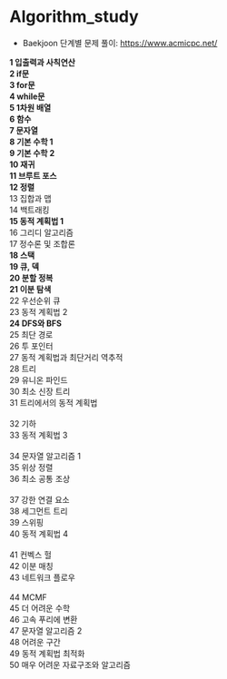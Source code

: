 # Algorithm_study
* Baekjoon 단계별 문제 풀이: https://www.acmicpc.net/

**1	입출력과 사칙연산 <br>**
**2	if문<br>**
**3	for문 <br>**
**4	while문 <br>**
**5	1차원 배열 <br>**
**6	함수 <br>**
**7	문자열	<br>**
**8	기본 수학 1	<br>**
**9	기본 수학 2	<br>**
**10	재귀<br>**
**11	브루트 포스 <br>**
**12	정렬 <br>**
13	집합과 맵	 <br>
14	백트래킹	<br>
**15	동적 계획법 1	<br>**
16	그리디 알고리즘 <br>
17	정수론 및 조합론	 <br>
**18	스택 <br>**
**19	큐, 덱 <br>**
**20	분할 정복	 <br>**
**21	이분 탐색	 <br>**
22	우선순위 큐	 <br>
23	동적 계획법 2	 <br>
**24	DFS와 BFS	 <br>**
25	최단 경로	 <br>
26	투 포인터	 <br>
27	동적 계획법과 최단거리 역추적	 <br>
28	트리	 <br>
29	유니온 파인드	 <br>
30	최소 신장 트리	 <br>
31	트리에서의 동적 계획법 <br>	
32	기하	 <br>
33	동적 계획법 3 <br>	
34	문자열 알고리즘 1 <br>
35	위상 정렬 <br>
36	최소 공통 조상 <br>	
37	강한 연결 요소	 <br>
38	세그먼트 트리 <br>
39	스위핑	 <br>
40	동적 계획법 4 <br>	
41	컨벡스 헐 <br>
42	이분 매칭	 <br>
43	네트워크 플로우 <br>	
44	MCMF <br>
45	더 어려운 수학 <br>
46	고속 푸리에 변환	 <br>
47	문자열 알고리즘 2 <br>
48	어려운 구간  <br>
49	동적 계획법 최적화 <br>	
50	매우 어려운 자료구조와 알고리즘 <br> 
